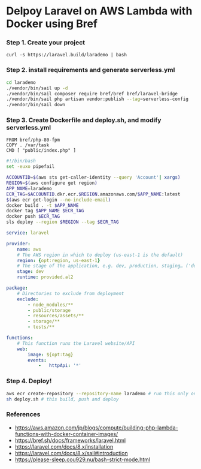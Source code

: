 # Delpoy Laravel on AWS Lambda with Docker using Bref

### Step 1. Create your project

```
curl -s https://laravel.build/larademo | bash
```

### Step 2. install requirements and generate serverless.yml

```bash
cd larademo
./vendor/bin/sail up -d
./vendor/bin/sail composer require bref/bref bref/laravel-bridge
./vendor/bin/sail php artisan vendor:publish --tag=serverless-config
./vendor/bin/sail down
```

### Step 3. Create Dockerfile and deploy.sh, and modify serverless.yml

```Dockerfile:Dockerfile
FROM bref/php-80-fpm
COPY . /var/task
CMD [ "public/index.php" ]
```

```bash:deploy.sh
#!/bin/bash
set -euxo pipefail

ACCOUNTID=$(aws sts get-caller-identity --query 'Account'| xargs)
REGION=$(aws configure get region)
APP_NAME=larademo
ECR_TAG=$ACCOUNTID.dkr.ecr.$REGION.amazonaws.com/$APP_NAME:latest
$(aws ecr get-login --no-include-email)
docker build . -t $APP_NAME
docker tag $APP_NAME $ECR_TAG
docker push $ECR_TAG
sls deploy --region $REGION --tag $ECR_TAG
```

```diff:serverless.yml
service: laravel

provider:
    name: aws
    # The AWS region in which to deploy (us-east-1 is the default)
    region: {opt:region, us-east-1}
    # The stage of the application, e.g. dev, production, staging… ('dev' is the default)
    stage: dev
    runtime: provided.al2

package:
    # Directories to exclude from deployment
    exclude:
        - node_modules/**
        - public/storage
        - resources/assets/**
        - storage/**
        - tests/**

functions:
    # This function runs the Laravel website/API
    web:
        image: ${opt:tag}
        events:
            -   httpApi: '*'
```


### Step 4. Deploy!

```bash
aws ecr create-repository --repository-name larademo # run this only once
sh deploy.sh # this build, push and deploy
```

### References

- https://aws.amazon.com/jp/blogs/compute/building-php-lambda-functions-with-docker-container-images/
- https://bref.sh/docs/frameworks/laravel.html
- https://laravel.com/docs/8.x/installation
- https://laravel.com/docs/8.x/sail#introduction
- https://please-sleep.cou929.nu/bash-strict-mode.html

